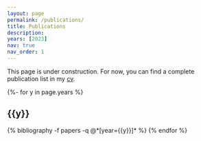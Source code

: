 ```yaml
---
layout: page
permalink: /publications/
title: Publications
description: 
years: [2023]
nav: true
nav_order: 1
---
```


This page is under construction. For now, you can find a complete publication list in my <a href = '/thkim0321.github.io/assets/pdf/cv.pdf'>cv</a>. 

<!-- _pages/publications.md -->
<div class="publications">

{%- for y in page.years %}
  <h2 class="year">{{y}}</h2>
  {% bibliography -f papers -q @*[year={{y}}]* %}
{% endfor %}

</div>
